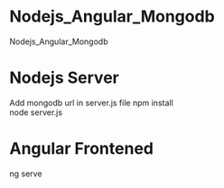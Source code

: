 # Nodejs_Angular_Mongodb
Nodejs_Angular_Mongodb

# Nodejs Server
Add mongodb url in server.js file
npm install </br>
node server.js </br>

# Angular Frontened 
ng serve
